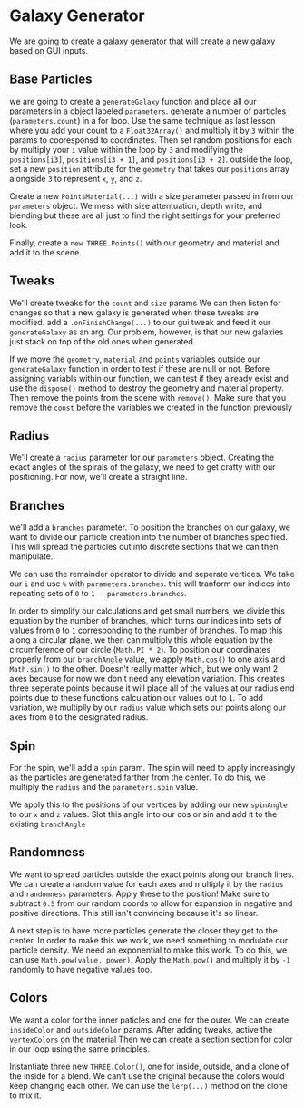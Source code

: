 # Galaxy Generator
We are going to create a galaxy generator that will create a new galaxy based on GUI inputs.

## Base Particles
we are going to create a `generateGalaxy` function and place all our parameters in a object labeled `parameters`. generate a number of particles (`parameters.count`) in a  for loop. Use the same technique as last lesson where you add your count to a `Float32Array()` and multiply it by `3` within the params to cooresponsd to coordinates. Then set random positions for each by multiply your `i` value within the loop by `3` and modifying the `positions[i3]`, `positions[i3 + 1]`, and `positions[i3 + 2]`. outside the loop, set a new `position` attribute for the `geometry` that takes our `positions` array alongside `3` to represent `x`, `y`, and `z`. 

Create a new `PointsMaterial(...)` with a size parameter passed in from our `parameters` object. We mess with size attentuation, depth write, and blending but these are all just to find the right settings for your preferred look. 

Finally, create a `new THREE.Points()` with our geometry and material and add it to the scene.

## Tweaks
We'll create tweaks for the `count` and `size` params
We can then listen for changes so that a new galaxy is generated when these tweaks are modified. add a `.onFinishChange(...)` to our gui tweak and feed it our `generateGalaxy` as an arg. Our problem, however, is that our new galaxies just stack on top of the old ones when generated.

If we move the `geometry`, `material` and `points` variables outside our `generateGalaxy` function in order to test if these are null or not. Before assigning variabls within our function, we can test if they already exist and use the `dispose()` method to destroy the geometry and material property. Then remove the points from the scene with `remove()`. Make sure that you remove the `const` before the variables we created in the function previously

## Radius
We'll create a `radius` parameter for our `parameters` object. Creating the exact angles of the spirals of the galaxy, we need to get crafty with our positioning. For now, we'll create a straight line. 

## Branches
we'll add a `branches` parameter. To position the branches on our galaxy, we want to divide our particle creation into the number of branches specified. This will spread the particles out into discrete sections that we can then manipulate.

We can use the remainder operator to divide and seperate vertices. We take our `i` and  use `%` with `parameters.branches`. this will tranform our indices into repeating sets of `0` to `1 - parameters.branches`. 

In order to simplify our calculations and get small numbers, we divide this equation by the number of branches, which turns our indices into sets of values from `0` to `1` corresponding to the number of branches. To map this along a circular plane, we then can multiply this whole equation by the circumference of our circle (`Math.PI * 2`). To position our coordinates properly from our `branchAngle` value, we apply `Math.cos()` to one axis and `Math.sin()` to the other. Doesn't really matter which, but we only want 2 axes because for now we don't need any elevation variation. This creates three seperate points because it will place all of the values at our radius end points due to these functions calculation our values out to `1`. To add variation, we multiplly by our `radius` value which sets our points along our axes from `0` to the designated radius. 

## Spin
For the spin, we'll add a `spin` param. The spin will need to apply increasingly as the particles are generated farther from the center. To do this, we multiply the `radius` and the `parameters.spin` value.

We apply this to the positions of our vertices by adding our new `spinAngle` to our `x` and `z` values. Slot this angle into our cos or sin and add it to the existing `branchAngle`

## Randomness
We want to spread particles outside the exact points along our branch lines. We can create a random value for each axes and multiply it by the `radius` and `randomness` parameters. Apply these to the position! Make sure to subtract `0.5` from our random coords to allow for expansion in negative and positive directions. This still isn't convincing because it's so linear. 

A next step is to have more particles generate the closer they get to the center. In order to make this we work, we need something to modulate our particle density. We need an exponential to make this work. To do this, we can use `Math.pow(value, power)`. Apply the `Math.pow()` and multiply it by `-1` randomly to have negative values too.

## Colors
We want a color for the inner paticles and one for the outer. We can create `insideColor` and `outsideColor` params. After adding tweaks, active the `vertexColors` on the material Then we can create a section section for color in our loop using the same principles. 

Instantiate three new `THREE.Color()`, one for inside, outside, and a clone of the inside for a blend. We can't use the original because the colors would keep changing each other. We can use the `lerp(...)` method on the clone to mix it.